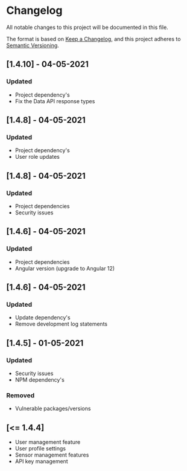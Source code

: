 # Changelog
All notable changes to this project will be documented in this file.

The format is based on [Keep a Changelog](https://keepachangelog.com/en/1.0.0/),
and this project adheres to [Semantic Versioning](https://semver.org/spec/v2.0.0.html).

## [1.4.10] - 04-05-2021
### Updated
- Project dependency's 
- Fix the Data API response types

## [1.4.8] - 04-05-2021
### Updated

- Project dependency's
- User role updates

## [1.4.8] - 04-05-2021
### Updated

- Project dependencies
- Security issues

## [1.4.6] - 04-05-2021
### Updated

- Project dependencies
- Angular version (upgrade to Angular 12)

## [1.4.6] - 04-05-2021
### Updated

- Update dependency's
- Remove development log statements

## [1.4.5] - 01-05-2021
### Updated

- Security issues
- NPM dependency's

### Removed

- Vulnerable packages/versions

## [<= 1.4.4]

- User management feature
- User profile settings
- Sensor management features
- API key management
